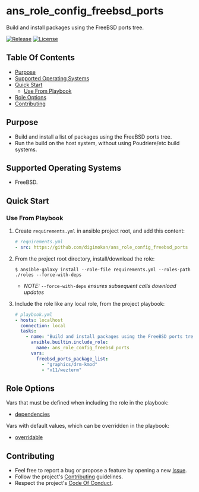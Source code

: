 # ans_role_config_freebsd_ports

Build and install packages using the FreeBSD ports tree.

[![Release](https://img.shields.io/github/release/digimokan/ans_role_config_freebsd_ports.svg?label=release)](https://github.com/digimokan/ans_role_config_freebsd_ports/releases/latest "Latest Release Notes")
[![License](https://img.shields.io/badge/license-MIT-blue.svg?label=license)](LICENSE.md "Project License")

## Table Of Contents

* [Purpose](#purpose)
* [Supported Operating Systems](#supported-operating-systems)
* [Quick Start](#quick-start)
    * [Use From Playbook](#use-from-playbook)
* [Role Options](#role-options)
* [Contributing](#contributing)

## Purpose

* Build and install a list of packages using the FreeBSD ports tree.
* Run the build on the host system, without using Poudriere/etc build systems.

## Supported Operating Systems

* FreeBSD.

## Quick Start

### Use From Playbook

1. Create `requirements.yml` in ansible project root, and add this content:

   ```yaml
   # requirements.yml
   - src: https://github.com/digimokan/ans_role_config_freebsd_ports
   ```

2. From the project root directory, install/download the role:

   ```shell
   $ ansible-galaxy install --role-file requirements.yml --roles-path ./roles --force-with-deps
   ```

   * _NOTE:_ `--force-with-deps` _ensures subsequent calls download updates_

3. Include the role like any local role, from the project playbook:

   ```yaml
   # playbook.yml
   - hosts: localhost
     connection: local
     tasks:
       - name: "Build and install packages using the FreeBSD ports tree"
         ansible.builtin.include_role:
           name: ans_role_config_freebsd_ports
         vars:
           freebsd_ports_package_list:
             - "graphics/drm-kmod"
             - "x11/wezterm"
   ```

## Role Options

Vars that must be defined when including the role in the playbook:

  * [dependencies](../defaults/main/dependencies/main.yml)

Vars with default values, which can be overridden in the playbook:

  * [overridable](../defaults/main/overridable/main.yml)

## Contributing

* Feel free to report a bug or propose a feature by opening a new
  [Issue](https://github.com/digimokan/ans_role_config_freebsd_ports/issues).
* Follow the project's [Contributing](CONTRIBUTING.md) guidelines.
* Respect the project's [Code Of Conduct](CODE_OF_CONDUCT.md).

